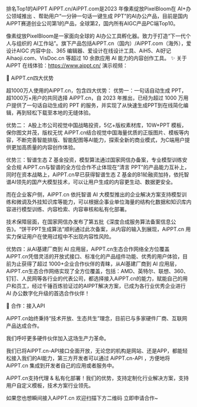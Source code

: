 排名Top1的AiPPT
AiPPT.cn/AiPPT.com是2023 年像素绽放PixelBloom在 AI+办公领域推出 、帮助用户“一分钟一句话一键生成 PPT”的AI办公产品，目前是国内AiPPT赛道创业公司第1的产品，全球第2，国内所有AIGC产品PC端Top10。

像素绽放PixelBloom是一家面向全球的 AI办公工具孵化器。致力于打造“下一代个人与组织的 AI工作站”。旗下产品包括AiPPT.cn（国内）/AiPPT.com（海外），爱设计AIGC 内容中台、365 编辑器、爱设计在线设计工具、AiH5、Ai好记Aihaoji.com、VisDoc.cn 等超过 10 余款应用 AI 能力的内容创作工具。
✨ 关于AiPPT
在线体验：https://www.aippt.cn/
演示视频：


🤖 AiPPT.cn四大优势

超1000万人使用的AiPPT.cn，包含四大优势： 
 优势一：一句话自动生成 PPT，超1000万+用户的共同选择
AiPPT.cn，自 2023 年推出，已经为超过 1000 万用户提供了一句话自动生成的 PPT 的服务，并实现了从快速生成PPT到在线简化编辑，再到轻松下载至本地的无缝体验。




优势二： A股上市公司视觉中国战略投资，5亿+版权素材库，10W+PPT 模板，保你图文并茂，版权无忧
AiPPT.cn结合视觉中国海量优质的正版图片、模板等内容，不断完善智能排版、智能配图等AI能力，探索全新的商业模式，为C端用户提供更加高质量的内容创作体验。



优势三：智谱生态 Z 基金投资，模型算法通过国家网信办备案，专业模型训练安全合规
AiPPT.cn与智谱的全方位合作不止体现在“清言 PPT”的产品能力互补上，同时在资本战略上，AiPPT.cn早已获得智谱生态 Z 基金的B1轮融资加持，依托智谱AI领先的国产大模型技术，可以让用户生成的内容更生动、数据更安全。

而在企业客户侧，AiPPT.cn 依托智谱 AI 大模型推出的企业解决方案支持模型训练和微调及外挂知识库等能力，可以根据企事业单位海量的结构化数据和知识库内容进行模型训练、内容检索、内容审核和私有化部署。

技术保障层面，在国家网信办发布了第五批《深度合成服务算法备案信息公告》。“饼干PPT生成算法”顺利通过此次备案，从内容的输入到展现，AiPPT.cn 用实力保证用户在使用过程中不出现内容性风险。



优势四：从AI基建厂商到 AI 应用层，AiPPT.cn生态合作网络全方位覆盖
AiPPT.cn凭借灵活的开放式接口、标准化的产品组件功能、优秀的用户体验，目前为止获得了超过 1000+企业合作伙伴的青睐，从AI基建厂商到 AI 应用层，AiPPT.cn生态合作网络实现了全方位覆盖，包括：AMD、英特尔、联想、360、钉钉、人民网等各行业的代表公司，都选择接入AiPPT.cn的能力，赋能自己的用户和员工，经过千锤百炼验证过的AIPPT解决方案，已成为各行业优秀企业进行 AI 办公数字化升级的首选合作伙伴！

🤝 合作：接入API

AiPPT.cn始终秉持“技术开放、生态共生”理念，目前已与多家硬件厂商、互联网产品达成合作。

我们呼吁更多硬件伙伴加入这场生产力革命。

我们已将AiPPT.cn-API接口全面开放，无论您的机构是网站、还是APP，都能轻松接入我们的AI能力，第三方开发者可以通过 AiPPT.cn-API ，方便地将 AiPPT.cn 集成到开发者自己的应用或者服务中。

AiPPT.cn支持代理 & 私有化部署！我们的优势，支持定制化行业解决方案，支持用户自定义模板，技术方案行业领先。

如果您也想瞬间接入AiPPT.cn
欢迎扫描下方二维码
立即申请合作~


